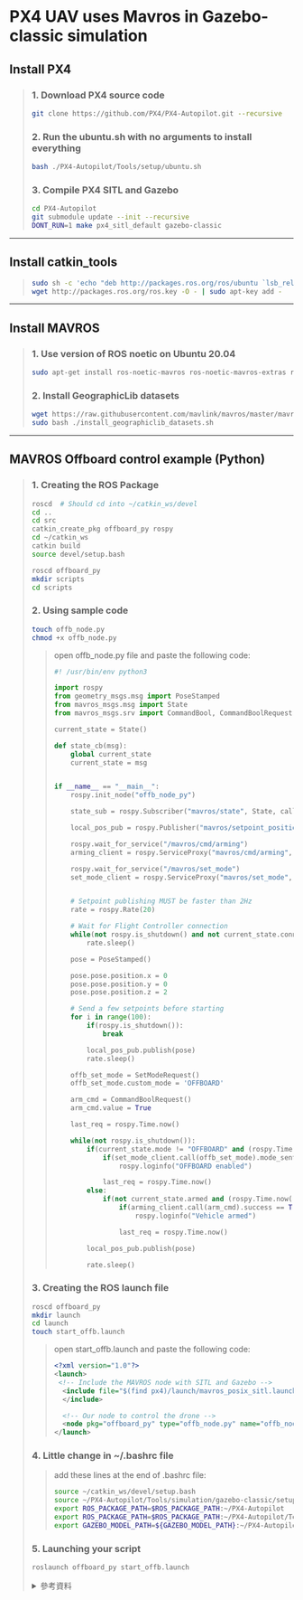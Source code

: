 # PX4 UAV uses Mavros in Gazebo-classic simulation

## Install PX4
> ### 1. Download PX4 source code
> ```bash
> git clone https://github.com/PX4/PX4-Autopilot.git --recursive
> ```
>
> ### 2. Run the ubuntu.sh with no arguments to install everything
> ```bash
> bash ./PX4-Autopilot/Tools/setup/ubuntu.sh
> ```
>
> ### 3. Compile PX4 SITL and Gazebo
> ```bash
> cd PX4-Autopilot
> git submodule update --init --recursive
> DONT_RUN=1 make px4_sitl_default gazebo-classic
> ```
---
## Install catkin_tools
> ```bash
> sudo sh -c 'echo "deb http://packages.ros.org/ros/ubuntu `lsb_release -sc` main" > /etc/apt/sources.list.d/ros-latest.list'
> wget http://packages.ros.org/ros.key -O - | sudo apt-key add -
> ```
---
## Install MAVROS
> ### 1. Use version of ROS noetic on Ubuntu 20.04
> ```bash
> sudo apt-get install ros-noetic-mavros ros-noetic-mavros-extras ros-noetic-mavros-msgs
> ```
>
> ### 2. Install GeographicLib datasets
> ```bash
> wget https://raw.githubusercontent.com/mavlink/mavros/master/mavros/scripts/install_geographiclib_datasets.sh
> sudo bash ./install_geographiclib_datasets.sh
> ```
> 
---
## MAVROS Offboard control example (Python)
> ### 1. Creating the ROS Package
> ```bash
> roscd  # Should cd into ~/catkin_ws/devel
> cd ..
> cd src
> catkin_create_pkg offboard_py rospy
> cd ~/catkin_ws
> catkin build
> source devel/setup.bash
>
> roscd offboard_py
> mkdir scripts
> cd scripts
> ```
>
> ### 2. Using sample code
> ```bash
> touch offb_node.py
> chmod +x offb_node.py
> ```
>> open offb_node.py file and paste the following code:
>> ```python
>> #! /usr/bin/env python3
>>
>> import rospy
>> from geometry_msgs.msg import PoseStamped
>> from mavros_msgs.msg import State
>> from mavros_msgs.srv import CommandBool, CommandBoolRequest, SetMode, SetModeRequest
>>
>> current_state = State()
>>
>> def state_cb(msg):
>>     global current_state
>>     current_state = msg
>>
>>
>> if __name__ == "__main__":
>>     rospy.init_node("offb_node_py")
>>
>>     state_sub = rospy.Subscriber("mavros/state", State, callback = state_cb)
>>
>>     local_pos_pub = rospy.Publisher("mavros/setpoint_position/local", PoseStamped, queue_size=10)
>>
>>     rospy.wait_for_service("/mavros/cmd/arming")
>>     arming_client = rospy.ServiceProxy("mavros/cmd/arming", CommandBool)
>>
>>     rospy.wait_for_service("/mavros/set_mode")
>>     set_mode_client = rospy.ServiceProxy("mavros/set_mode", SetMode)
>>
>>
>>     # Setpoint publishing MUST be faster than 2Hz
>>     rate = rospy.Rate(20)
>>
>>     # Wait for Flight Controller connection
>>     while(not rospy.is_shutdown() and not current_state.connected):
>>         rate.sleep()
>>
>>     pose = PoseStamped()
>>
>>     pose.pose.position.x = 0
>>     pose.pose.position.y = 0
>>     pose.pose.position.z = 2
>>
>>     # Send a few setpoints before starting
>>     for i in range(100):
>>         if(rospy.is_shutdown()):
>>             break
>>
>>         local_pos_pub.publish(pose)
>>         rate.sleep()
>>
>>     offb_set_mode = SetModeRequest()
>>     offb_set_mode.custom_mode = 'OFFBOARD'
>>
>>     arm_cmd = CommandBoolRequest()
>>     arm_cmd.value = True
>>
>>     last_req = rospy.Time.now()
>>
>>     while(not rospy.is_shutdown()):
>>         if(current_state.mode != "OFFBOARD" and (rospy.Time.now() - last_req) > rospy.Duration(5.0)):
>>             if(set_mode_client.call(offb_set_mode).mode_sent == True):
>>                 rospy.loginfo("OFFBOARD enabled")
>>
>>             last_req = rospy.Time.now()
>>         else:
>>             if(not current_state.armed and (rospy.Time.now() - last_req) > rospy.Duration(5.0)):
>>                 if(arming_client.call(arm_cmd).success == True):
>>                     rospy.loginfo("Vehicle armed")
>>
>>                 last_req = rospy.Time.now()
>>
>>         local_pos_pub.publish(pose)
>>
>>         rate.sleep()
>> ```
>
> ### 3. Creating the ROS launch file
> ```bash
> roscd offboard_py
> mkdir launch
> cd launch
> touch start_offb.launch
> ```
>> open start_offb.launch and paste the following code:
>> ```XML
>> <?xml version="1.0"?>
>> <launch>
>>  <!-- Include the MAVROS node with SITL and Gazebo -->
>>	 <include file="$(find px4)/launch/mavros_posix_sitl.launch">
>>	 </include>
>>
>>	 <!-- Our node to control the drone -->
>>	 <node pkg="offboard_py" type="offb_node.py" name="offb_node_py" required="true" output="screen" />
>> </launch>
>>```
>>
>
> ### 4. Little change in ~/.bashrc file
>> add these lines at the end of .bashrc file:
>>
>> ```bash
>> source ~/catkin_ws/devel/setup.bash
>> source ~/PX4-Autopilot/Tools/simulation/gazebo-classic/setup_gazebo.bash ~/PX4-Autopilot ~/PX4-Autopilot/build/px4_sitl_default
>> export ROS_PACKAGE_PATH=$ROS_PACKAGE_PATH:~/PX4-Autopilot
>> export ROS_PACKAGE_PATH=$ROS_PACKAGE_PATH:~/PX4-Autopilot/Tools/simulation/gazebo-classic/sitl_gazebo-classic
>> export GAZEBO_MODEL_PATH=${GAZEBO_MODEL_PATH}:~/PX4-Autopilot/Tools/simulation/gazebo-classic/sitl_gazebo-classic/models
>> ```
>
> ### 5. Launching your script
> ```bash
> roslaunch offboard_py start_offb.launch
> ```
>
> <details>
>  <summary>參考資料</summary>
>    1. <a href="https://docs.px4.io/main/en/dev_setup/dev_env_linux_ubuntu.html">Ubuntu Development Environment</a><br>
>    2. <a href="https://docs.px4.io/main/en/ros/mavros_installation.html#ros-noetic-(ubuntu-22.04)">ROS (1) with MAVROS Installation Guide</a><br>
>    3. <a href="https://catkin-tools.readthedocs.io/en/latest/installing.html">Installing catkin_tools</a><br>
>    4. <a href="https://docs.px4.io/main/en/ros/mavros_offboard_python.html">MAVROS Offboard control example (Python)</a><br>
>    5. <a href="https://github.com/PX4/PX4-Autopilot/issues/14762">ERROR: cannot launch node of type [px4/px4]</a><br>
>    6. <a href="https://discuss.px4.io/t/unable-to-run-mavros-and-px4-with-rlexception-error/32925">Unable to run MAVROS and PX4 with RLException error</a><br>
>    7. <a href="https://hackmd.io/@zjewp/mavros">PX4, MAVROS, and Gazebo Installation</a><br>
> </details>
